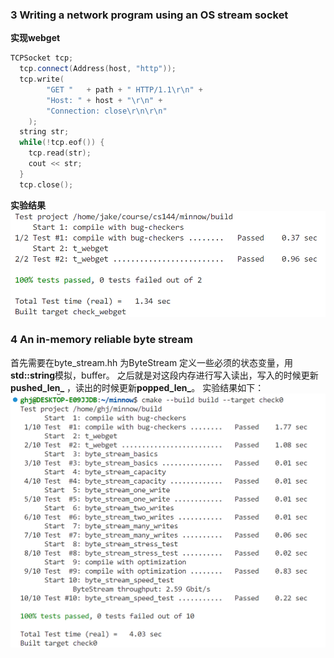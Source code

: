 ### 3 Writing a network program using an OS stream socket
**实现webget**

```cpp
TCPSocket tcp;
  tcp.connect(Address(host, "http"));
  tcp.write(
        "GET "   + path + " HTTP/1.1\r\n" +
        "Host: " + host + "\r\n" +
        "Connection: close\r\n\r\n"
    );
  string str;
  while(!tcp.eof()) {
    tcp.read(str);
    cout << str;
  }
  tcp.close();
```

**实验结果**
![实验结果](3.png)


### 4 An in-memory reliable byte stream

首先需要在byte\_stream.hh 为ByteStream 定义一些必须的状态变量，用**std::string**模拟，buffer。
之后就是对这段内存进行写入读出，写入的时候更新**pushed_len_** ，读出的时候更新**popped_len_**。
实验结果如下：
![实验结果](4.png)


